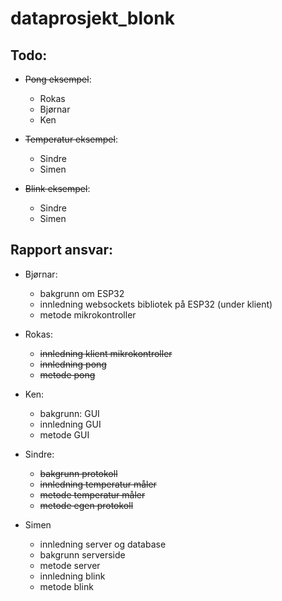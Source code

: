 # dataprosjekt_blonk

## Todo:
* ~~Pong eksempel~~: 
	* Rokas
	* Bjørnar
	* Ken

* ~~Temperatur eksempel~~: 
	* Sindre
	* Simen

* ~~Blink eksempel~~:
	* Sindre
	* Simen

## Rapport ansvar:
* Bjørnar: 
	* bakgrunn om ESP32 
	* innledning websockets bibliotek på ESP32 (under klient)
	* metode mikrokontroller

* Rokas: 
	* ~~innledning klient mikrokontroller~~
	* ~~innledning pong~~
	* ~~metode pong~~

* Ken:
	* bakgrunn: GUI
	* innledning GUI
	* metode GUI

* Sindre:
	* ~~bakgrunn protokoll~~
	* ~~innledning temperatur måler~~
	* ~~metode temperatur måler~~
	* ~~metode egen protokoll~~

* Simen
	* innledning server og database
	* bakgrunn serverside
	* metode server
	* innledning blink
	* metode blink
